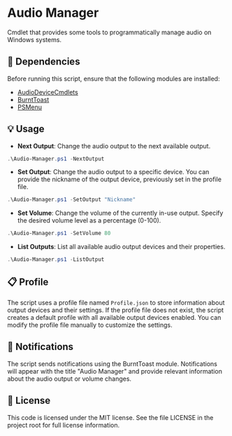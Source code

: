 # Audio Manager

Cmdlet that provides some tools to programmatically manage audio on Windows systems.



## 🔧 Dependencies

Before running this script, ensure that the following modules are installed:
- [AudioDeviceCmdlets](https://github.com/frgnca/AudioDeviceCmdlets)
- [BurntToast](https://github.com/Windos/BurntToast)
- [PSMenu](https://github.com/Sebazzz/PSMenu)



## 💡 Usage

- **Next Output**: Change the audio output to the next available output.

```powershell
.\Audio-Manager.ps1 -NextOutput
```

- **Set Output**: Change the audio output to a specific device. You can provide the nickname of the output device, previously set in the profile file.

```powershell
.\Audio-Manager.ps1 -SetOutput "Nickname"
```

- **Set Volume**: Change the volume of the currently in-use output. Specify the desired volume level as a percentage (0-100).

```powershell
.\Audio-Manager.ps1 -SetVolume 80
```

- **List Outputs**: List all available audio output devices and their properties.

```powershell
.\Audio-Manager.ps1 -ListOutput
```



## 📋 Profile

The script uses a profile file named `Profile.json` to store information about output devices and their settings. If the profile file does not exist, the script creates a default profile with all available output devices enabled. You can modify the profile file manually to customize the settings.



## 📢 Notifications

The script sends notifications using the BurntToast module. Notifications will appear with the title "Audio Manager" and provide relevant information about the audio output or volume changes.



## 📃 License

This code is licensed under the MIT license. See the file LICENSE in the project root for full license information.

